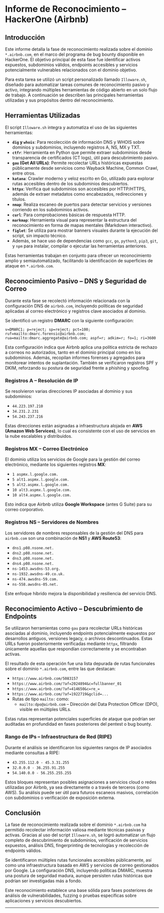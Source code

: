 # Informe de Reconocimiento – HackerOne (Airbnb)

## Introducción

Este informe detalla la fase de reconocimiento realizada sobre el dominio `*.airbnb.com`, en el marco del programa de bug bounty disponible en HackerOne. El objetivo principal de esta fase fue identificar activos expuestos, subdominios válidos, endpoints accesibles y servicios potencialmente vulnerables relacionados con el dominio objetivo.

Para esta tarea se utilizó un script personalizado llamado `Illoware.sh`, diseñado para automatizar tareas comunes de reconocimiento pasivo y activo, integrando múltiples herramientas de código abierto en un solo flujo de trabajo. A continuación se describen las principales herramientas utilizadas y sus propósitos dentro del reconocimiento.

## Herramientas Utilizadas

El script `Illoware.sh` integra y automatiza el uso de las siguientes herramientas:

- **`dig` y `whois`**: Para recolección de información DNS y WHOIS sobre dominios y subdominios, incluyendo registros A, NS, MX y TXT.
- **`ctfr`**: Herramienta en Python que permite extraer subdominios desde transparencia de certificados (CT logs), útil para descubrimiento pasivo.
- **`gau` (Get All URLs)**: Permite recolectar URLs históricas expuestas públicamente desde servicios como Wayback Machine, Common Crawl, entre otros.
- **`katana`**: Crawler moderno y veloz escrito en Go, utilizado para explorar rutas accesibles dentro de los subdominios descubiertos.
- **`httpx`**: Verifica qué subdominios son accesibles por HTTP/HTTPS, además de extraer metadatos como encabezados, redirecciones y títulos.
- **`nmap`**: Realiza escaneo de puertos para detectar servicios y versiones corriendo en los subdominios activos.
- **`curl`**: Para comprobaciones básicas de respuesta HTTP.
- **`markmap`**: Herramienta visual para representar la estructura del reconocimiento en forma de mapas mentales (Markdown interactivo).
- **`figlet`**: Se utiliza para mostrar banners visuales durante la ejecución del script, sin impacto técnico.
- Además, se hace uso de dependencias como `gcc`, `go`, `python3`, `pip3`, `git`, y `npm` para instalar, compilar o ejecutar las herramientas anteriores.

Estas herramientas trabajan en conjunto para ofrecer un reconocimiento amplio y semiautomatizado, facilitando la identificación de superficies de ataque en `*.airbnb.com`.


## Reconocimiento Pasivo – DNS y Seguridad de Correo

Durante esta fase se recolectó información relacionada con la configuración DNS de `airbnb.com`, incluyendo políticas de seguridad aplicadas al correo electrónico y registros clave asociados al dominio.

Se identificó un registro **DMARC** con la siguiente configuración:

```
v=DMARC1; p=reject; sp=reject; pct=100; ruf=mailto:dmarc.forensic@airbnb.com; rua=mailto:dmarc.aggregate@airbnb.com; aspf=r; adkim=r; fo=1; ri=3600
```


Esta configuración indica que Airbnb aplica una política estricta de rechazo a correos no autorizados, tanto en el dominio principal como en los subdominios. Además, recopilan informes forenses y agregados para monitorear intentos de suplantación. También se verificaron registros SPF y DKIM, reforzando su postura de seguridad frente a phishing y spoofing.

### Registros A – Resolución de IP

Se resolvieron varias direcciones IP asociadas al dominio y sus subdominios:

- `44.223.197.210`
- `34.231.2.231`
- `54.243.237.216`

Estas direcciones están asignadas a infraestructura alojada en **AWS (Amazon Web Services)**, lo cual es consistente con el uso de servicios en la nube escalables y distribuidos.

### Registros MX – Correo Electrónico

El dominio utiliza los servicios de Google para la gestión del correo electrónico, mediante los siguientes registros **MX**:

- `1 aspmx.l.google.com.`
- `5 alt1.aspmx.l.google.com.`
- `5 alt2.aspmx.l.google.com.`
- `10 alt3.aspmx.l.google.com.`
- `10 alt4.aspmx.l.google.com.`

Esto indica que Airbnb utiliza **Google Workspace** (antes G Suite) para su correo corporativo.

### Registros NS – Servidores de Nombres

Los servidores de nombres responsables de la gestión del DNS para `airbnb.com` son una combinación de **NS1** y **AWS Route53**:

- `dns1.p08.nsone.net.`
- `dns2.p08.nsone.net.`
- `dns3.p08.nsone.net.`
- `dns4.p08.nsone.net.`
- `ns-1453.awsdns-53.org.`
- `ns-1932.awsdns-49.co.uk.`
- `ns-474.awsdns-59.com.`
- `ns-558.awsdns-05.net.`

Este enfoque híbrido mejora la disponibilidad y resiliencia del servicio DNS.

## Reconocimiento Activo – Descubrimiento de Endpoints

Se utilizaron herramientas como `gau` para recolectar URLs históricas asociadas al dominio, incluyendo endpoints potencialmente expuestos por desarrollos antiguos, versiones legacy, o archivos descontinuados. Estas URLs fueron posteriormente verificadas mediante `httpx`, filtrando únicamente aquellas que respondían correctamente y se encontraban activas.

El resultado de esta operación fue una lista depurada de rutas funcionales sobre el dominio `*.airbnb.com`, entre las que destacan:

- `https://www.airbnb.com/5083157`
- `https://www.airbnb.com/?af=2024894&c=fullbanner_01`
- `https://www.airbnb.com/?af=414650&c=re_=`
- `https://www.airbnb.com/?af=1922719&gclid=...`
- Rutas de tipo `mailto:` como:
  - `mailto:dpo@airbnb.com` – Dirección del Data Protection Officer (DPO), visible en múltiples URLs.

Estas rutas representan potenciales superficies de ataque que podrían ser auditadas en profundidad en fases posteriores del pentest o bug bounty.

### Rango de IPs – Infraestructura de Red (RIPE)

Durante el análisis se identificaron los siguientes rangos de IP asociados mediante consultas a RIPE:

- `43.255.112.0 - 45.3.31.255`
- `32.0.0.0 - 36.255.91.255`
- `54.140.0.0 - 56.255.255.255`

Estos bloques representan posibles asignaciones a servicios cloud o redes utilizadas por Airbnb, ya sea directamente o a través de terceros (como AWS). Su análisis puede ser útil para futuros escaneos masivos, correlación con subdominios o verificación de exposición externa.


## Conclusión

La fase de reconocimiento realizada sobre el dominio `*.airbnb.com` ha permitido recolectar información valiosa mediante técnicas pasivas y activas. Gracias al uso del script `Illoware.sh`, se logró automatizar un flujo completo de descubrimiento de subdominios, verificación de servicios expuestos, análisis DNS, fingerprinting de tecnologías y recolección de endpoints válidos.

Se identificaron múltiples rutas funcionales accesibles públicamente, así como una infraestructura basada en AWS y servicios de correo gestionados por Google. La configuración DNS, incluyendo políticas DMARC, muestra una postura de seguridad madura, aunque persisten rutas históricas que podrían ser investigadas más a fondo.

Este reconocimiento establece una base sólida para fases posteriores de análisis de vulnerabilidades, fuzzing o pruebas específicas sobre aplicaciones y servicios descubiertos.

---
